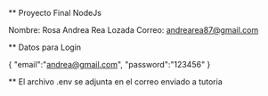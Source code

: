 ** Proyecto Final NodeJs

Nombre: Rosa Andrea Rea Lozada
Correo: andrearea87@gmail.com

** Datos para Login

{
    "email":"andrea@gmail.com",
    "password":"123456"
}

** El archivo .env se adjunta en el correo enviado a tutoria

